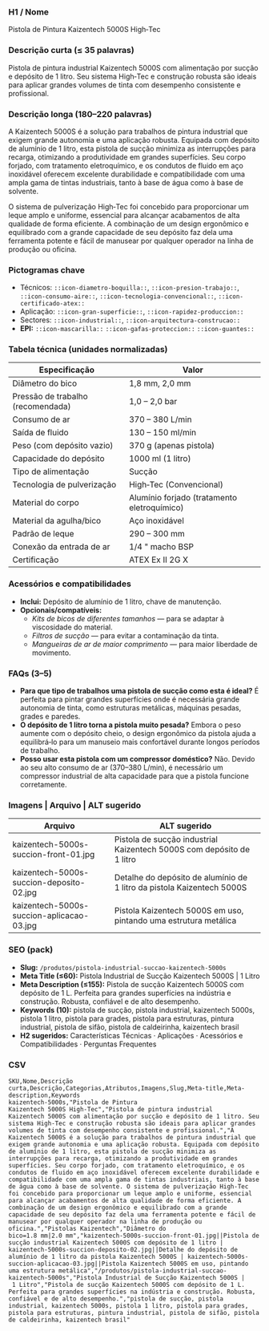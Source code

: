 ### H1 / Nome
Pistola de Pintura Kaizentech 5000S High‑Tec

### Descrição curta (≤ 35 palavras)
Pistola de pintura industrial Kaizentech 5000S com alimentação por sucção e depósito de 1 litro. Seu sistema High‑Tec e construção robusta são ideais para aplicar grandes volumes de tinta com desempenho consistente e profissional.

### Descrição longa (180–220 palavras)
A Kaizentech 5000S é a solução para trabalhos de pintura industrial que exigem grande autonomia e uma aplicação robusta. Equipada com depósito de alumínio de 1 litro, esta pistola de sucção minimiza as interrupções para recarga, otimizando a produtividade em grandes superfícies. Seu corpo forjado, com tratamento eletroquímico, e os condutos de fluido em aço inoxidável oferecem excelente durabilidade e compatibilidade com uma ampla gama de tintas industriais, tanto à base de água como à base de solvente.

O sistema de pulverização High‑Tec foi concebido para proporcionar um leque amplo e uniforme, essencial para alcançar acabamentos de alta qualidade de forma eficiente. A combinação de um design ergonômico e equilibrado com a grande capacidade de seu depósito faz dela uma ferramenta potente e fácil de manusear por qualquer operador na linha de produção ou oficina.

### Pictogramas chave
- Técnicos: `::icon-diametro-boquilla::`, `::icon-presion-trabajo::`, `::icon-consumo-aire::`, `::icon-tecnologia-convencional::`, `::icon-certificado-atex::`
- Aplicação: `::icon-gran-superficie::`, `::icon-rapidez-produccion::`
- Sectores: `::icon-industrial::`, `::icon-arquitectura-construcao::`
- **EPI:** `::icon-mascarilla::` `::icon-gafas-proteccion::` `::icon-guantes::`

### Tabela técnica (unidades normalizadas)
| **Especificação**                   | **Valor**                             |
|-------------------------------------|---------------------------------------|
| Diâmetro do bico                   | 1,8 mm, 2,0 mm                        |
| Pressão de trabalho (recomendada)  | 1,0 – 2,0 bar                         |
| Consumo de ar                      | 370 – 380 L/min                      |
| Saída de fluido                    | 130 – 150 ml/min                     |
| Peso (com depósito vazio)          | 370 g (apenas pistola)                |
| Capacidade do depósito             | 1000 ml (1 litro)                    |
| Tipo de alimentação                | Sucção                                |
| Tecnologia de pulverização         | High‑Tec (Convencional)              |
| Material do corpo                  | Alumínio forjado (tratamento eletroquímico) |
| Material da agulha/bico            | Aço inoxidável                        |
| Padrão de leque                    | 290 – 300 mm                         |
| Conexão da entrada de ar           | 1/4 " macho BSP                       |
| Certificação                       | ATEX Ex II 2G X                      |

### Acessórios e compatibilidades
- **Inclui:** Depósito de alumínio de 1 litro, chave de manutenção.
- **Opcionais/compatíveis:**
  - *Kits de bicos de diferentes tamanhos* — para se adaptar à viscosidade do material.
  - *Filtros de sucção* — para evitar a contaminação da tinta.
  - *Mangueiras de ar de maior comprimento* — para maior liberdade de movimento.

### FAQs (3–5)
- **Para que tipo de trabalhos uma pistola de sucção como esta é ideal?** É perfeita para pintar grandes superfícies onde é necessária grande autonomia de tinta, como estruturas metálicas, máquinas pesadas, grades e paredes.
- **O depósito de 1 litro torna a pistola muito pesada?** Embora o peso aumente com o depósito cheio, o design ergonômico da pistola ajuda a equilibrá‑lo para um manuseio mais confortável durante longos períodos de trabalho.
- **Posso usar esta pistola com um compressor doméstico?** Não. Devido ao seu alto consumo de ar (370–380 L/min), é necessário um compressor industrial de alta capacidade para que a pistola funcione corretamente.

### Imagens | Arquivo | ALT sugerido
| Arquivo | ALT sugerido |
|---|---|
| kaizentech-5000s-succion-front-01.jpg | Pistola de sucção industrial Kaizentech 5000S com depósito de 1 litro |
| kaizentech-5000s-succion-deposito-02.jpg | Detalhe do depósito de alumínio de 1 litro da pistola Kaizentech 5000S |
| kaizentech-5000s-succion-aplicacao-03.jpg | Pistola Kaizentech 5000S em uso, pintando uma estrutura metálica |

### SEO (pack)
- **Slug:** `/produtos/pistola-industrial-succao-kaizentech-5000s`
- **Meta Title (≤60):** Pistola Industrial de Sucção Kaizentech 5000S | 1 Litro
- **Meta Description (≤155):** Pistola de sucção Kaizentech 5000S com depósito de 1 L. Perfeita para grandes superfícies na indústria e construção. Robusta, confiável e de alto desempenho.
- **Keywords (10):** pistola de sucção, pistola industrial, kaizentech 5000s, pistola 1 litro, pistola para grades, pistola para estruturas, pintura industrial, pistola de sifão, pistola de caldeirinha, kaizentech brasil
- **H2 sugeridos:** Características Técnicas · Aplicações · Acessórios e Compatibilidades · Perguntas Frequentes

### CSV
```csv
SKU,Nome,Descrição curta,Descrição,Categorias,Atributos,Imagens,Slug,Meta-title,Meta-description,Keywords
kaizentech-5000s,"Pistola de Pintura Kaizentech 5000S High‑Tec","Pistola de pintura industrial Kaizentech 5000S com alimentação por sucção e depósito de 1 litro. Seu sistema High‑Tec e construção robusta são ideais para aplicar grandes volumes de tinta com desempenho consistente e profissional.","A Kaizentech 5000S é a solução para trabalhos de pintura industrial que exigem grande autonomia e uma aplicação robusta. Equipada com depósito de alumínio de 1 litro, esta pistola de sucção minimiza as interrupções para recarga, otimizando a produtividade em grandes superfícies. Seu corpo forjado, com tratamento eletroquímico, e os condutos de fluido em aço inoxidável oferecem excelente durabilidade e compatibilidade com uma ampla gama de tintas industriais, tanto à base de água como à base de solvente. O sistema de pulverização High‑Tec foi concebido para proporcionar um leque amplo e uniforme, essencial para alcançar acabamentos de alta qualidade de forma eficiente. A combinação de um design ergonômico e equilibrado com a grande capacidade de seu depósito faz dela uma ferramenta potente e fácil de manusear por qualquer operador na linha de produção ou oficina.","Pistolas Kaizentech","Diâmetro do bico=1.8 mm|2.0 mm","kaizentech-5000s-succion-front-01.jpg||Pistola de sucção industrial Kaizentech 5000S com depósito de 1 litro | kaizentech-5000s-succion-deposito-02.jpg||Detalhe do depósito de alumínio de 1 litro da pistola Kaizentech 5000S | kaizentech-5000s-succion-aplicacao-03.jpg||Pistola Kaizentech 5000S em uso, pintando uma estrutura metálica","/produtos/pistola-industrial-succao-kaizentech-5000s","Pistola Industrial de Sucção Kaizentech 5000S | 1 Litro","Pistola de sucção Kaizentech 5000S com depósito de 1 L. Perfeita para grandes superfícies na indústria e construção. Robusta, confiável e de alto desempenho.","pistola de sucção, pistola industrial, kaizentech 5000s, pistola 1 litro, pistola para grades, pistola para estruturas, pintura industrial, pistola de sifão, pistola de caldeirinha, kaizentech brasil"
```